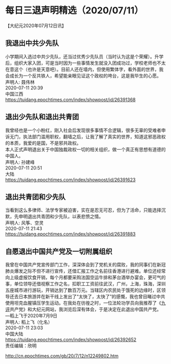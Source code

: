# 每日三退声明精选（2020/07/11）
  
  
【大纪元2020年07月12日讯】  
## 我退出中共少先队  
小学期间入选过中共少先队，还当过优秀少先队员（当时认为这是个荣耀）。升学后，组织大家入团，可是当时因为一些事情发生就没入团成功过，学校老师也不太在意这个（也许是天意吧）。目前人还在墙内，但使用繁体字，看外面的世界，我会成长为一个反共铁人，希望能亲眼见证这个政权的垮台，这是我毕生的心愿。  
声明人: 聂伟林  
2020-07-11 20:39  
中国江西  
https://tuidang.epochtimes.com/index/showpost/id/26391368  
## 退出少先队和退出共青团  
我曾经也是一个小粉红，刚入社会后发现很多事情不合逻辑，很多无辜的受难者申诉无门，执法部门滥用职权，翻墙之后，让我了解了真实的世界，知道这邪恶政权的本质，我爱的是国，不是邪共政权。  
本人正式声明退出关于中国独裁政权一切的相关组织，做一个真正有思想有道德的中国人。  
声明人: 孙建峰  
2020-07-11 20:51  
大陆  
https://tuidang.epochtimes.com/index/showpost/id/26391623  
## 退出共青团和少先队  
当看到这么多律师、法学专家被迫害，实在是忍无可忍，但为了活命，只能选择沉默，先申明退出共青团和少先队，以表悲愤之情。  
声明人: 风筝、空灵  
2020-07-11 21:43  
https://tuidang.epochtimes.com/index/showpost/id/26391883  
## 自愿退出中国共产党及一切附属组织  
我曾在中国共产党宣传部门工作，深深体会到了党机关的腐败，我的同事们在新冠肺炎爆发之际不但不进行宣传，还借汇报工作之名前往香港进行避难。单位还经常向上级虚报饮食开销，每个月都要采购法国空运牛排和茅台酒举办宴会，更可气的事，单位领导还借视察工作之名，扣职工工资前往武汉，广州，上海，珠海，深圳五座城市进行游玩，开销达到了数百万元。当辖区内农民处于饿死的边缘时，区领导还去日本旅游并在新干线上发出了“太快了，太快了”的感慨，我也曾目睹过中共使用坦克血腥镇压学生运动。在我处在彷徨之时，一位法轮功学员向我推荐了《<a href="http://cn.epochtimes.com/gb/tag/%E4%B9%9D%E8%AF%84.html">九评</a>共产党》和大纪元网站，我浏览后深有体会，于是决定在此退出中国共产党。  
&#8212;稻上飞于2020年7月9日  
声明人: 稻上飞（化名）  
2020-07-11 23:03  
中国大陆  
https://tuidang.epochtimes.com/index/showpost/id/26392652  
责任编辑：欣明  
  
  
  
http://cn.epochtimes.com/gb/20/7/12/n12249802.htm
